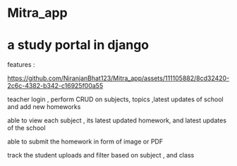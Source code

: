# Mitra_app

# a study portal in django

features :

https://github.com/NiranjanBhat123/Mitra_app/assets/111105882/8cd32420-2c6c-4382-b342-c16925f00a55






teacher login , perform CRUD on subjects, topics ,latest updates of school  and add new homeworks





able to view each subject , its latest updated homework, and latest updates of the school





able to submit the homework  in form of image or PDF





track the student uploads and filter based on subject , and class









